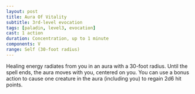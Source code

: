 ```yaml
---
layout: post
title: Aura Of Vitality
subtitle: 3rd-level evocation
tags: [paladin, level3, evocation]
cast: 1 action
duration: Concentration, up to 1 minute
components: V
range: Self (30-foot radius)
---
```

Healing energy radiates from you in an aura with a 30-foot radius. Until the spell ends, the aura moves with you, centered on you. You can use a bonus action to cause one creature in the aura (including you) to regain 2d6 hit points.